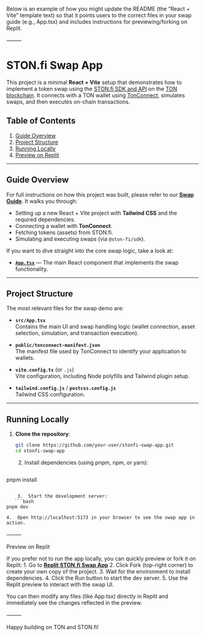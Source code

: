 Below is an example of how you might update the README (the “React + Vite” template text) so that it points users to the correct files in your swap guide (e.g., App.tsx) and includes instructions for previewing/forking on Replit.

⸻



# STON.fi Swap App

This project is a minimal **React + Vite** setup that demonstrates how to implement a token swap using the [STON.fi SDK and API](https://ston.fi/) on the [TON blockchain](https://ton.org/). It connects with a TON wallet using [TonConnect](https://ton.org/docs/), simulates swaps, and then executes on-chain transactions.

## Table of Contents

1. [Guide Overview](#guide-overview)
2. [Project Structure](#project-structure)
3. [Running Locally](#running-locally)
4. [Preview on Replit](#preview-on-replit)

---

## Guide Overview

For full instructions on how this project was built, please refer to our **[Swap Guide](https://docs.ston.fi/docs/developer-section/quickstart/swap)**. It walks you through:

- Setting up a new React + Vite project with **Tailwind CSS** and the required dependencies.
- Connecting a wallet with **TonConnect**.
- Fetching tokens (assets) from STON.fi.
- Simulating and executing swaps (via `@ston-fi/sdk`).

If you want to dive straight into the core swap logic, take a look at:

- **[`App.tsx`](./src/App.tsx)** — The main React component that implements the swap functionality.

---

## Project Structure

The most relevant files for the swap demo are:

- **`src/App.tsx`**  
  Contains the main UI and swap handling logic (wallet connection, asset selection, simulation, and transaction execution).

- **`public/tonconnect-manifest.json`**  
  The manifest file used by TonConnect to identify your application to wallets.

- **`vite.config.ts`** (or `.js`)  
  Vite configuration, including Node polyfills and Tailwind plugin setup.

- **`tailwind.config.js`** / **`postcss.config.js`**  
  Tailwind CSS configuration.

---

## Running Locally

1. **Clone the repository**:
   ```bash
   git clone https://github.com/your-user/stonfi-swap-app.git
   cd stonfi-swap-app
   ```

	2.	Install dependencies (using pnpm, npm, or yarn):

   ```bash
pnpm install
```

	3.	Start the development server:
   ```bash
pnpm dev
```

	4.	Open http://localhost:5173 in your browser to see the swap app in action.

⸻

Preview on Replit

If you prefer not to run the app locally, you can quickly preview or fork it on Replit:
	1.	Go to **[Replit STON.fi Swap App](https://replit.com/@durbas/stonfi-swap-app?embed=true)**
	2.	Click Fork (top-right corner) to create your own copy of the project.
	3.	Wait for the environment to install dependencies.
	4.	Click the Run button to start the dev server.
	5.	Use the Replit preview to interact with the swap UI.

You can then modify any files (like App.tsx) directly in Replit and immediately see the changes reflected in the preview.

⸻

Happy building on TON and STON.fi!

